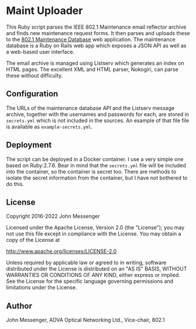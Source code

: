 Maint Uploader
==============

This Ruby script parses the IEEE 802.1 Maintenance email reflector archive and finds new maintenance request forms.
It then parses and uploads these to the [802.1 Maintenance Database](https://github.com/jlm/maint) web application.  The maintenance
database is a Ruby on Rails web app which exposes a JSON API as well as a web-based user interface.

The email archive is managed using Listserv which generates an index on HTML pages.  The excellent XML and HTML parser,
Nokogiri, can parse these without difficulty.

Configuration
-------------
The URLs of the maintenance database API and the Listserv message archive, together with the usernames and passwords for each,
are stored in `secrets.yml` which is not included in the sources.  An example of that file file is available as `example-secrets.yml`.

Deployment
----------

The script can be deployed in a Docker container.  I use a very simple one based on Ruby:2.7.6. 
Bear in mind that the `secrets.yml` file will be included into the container, so the container is secret too.  There are methods
to isolate the secret information from the container, but I have not bothered to do this.

License
-------
Copyright 2016-2022 John Messenger

Licensed under the Apache License, Version 2.0 (the "License");
you may not use this file except in compliance with the License.
You may obtain a copy of the License at

http://www.apache.org/licenses/LICENSE-2.0

Unless required by applicable law or agreed to in writing, software
distributed under the License is distributed on an "AS IS" BASIS,
WITHOUT WARRANTIES OR CONDITIONS OF ANY KIND, either express or implied.
See the License for the specific language governing permissions and
limitations under the License.

Author
------
John Messenger, ADVA Optical Networking Ltd., Vice-chair, 802.1
